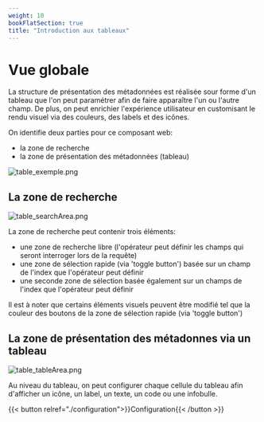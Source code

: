 ```yaml
---
weight: 10
bookFlatSection: true
title: "Introduction aux tableaux"
---
```


# Vue globale
La structure de présentation des métadonnées est réalisée sour forme d'un tableau que l'on peut paramétrer afin de faire apparaître l'un ou l'autre champ. De plus, on peut enrichier l'expérience utilisateur en customisant le rendu visuel via des couleurs, des labels et des icônes.

On identifie deux parties pour ce composant web:
- la zone de recherche
- la zone de présentation des métadonnées (tableau)

![table_exemple.png](../images/table_exemple.png)

## La zone de recherche

![table_searchArea.png](../images/table_searchArea.png)

La zone de recherche peut contenir trois éléments:
- une zone de recherche libre (l'opérateur peut définir les champs qui seront interroger lors de la requête)
- une zone de sélection rapide (via 'toggle button') basée sur un champ de l'index que l'opérateur peut définir
- une seconde zone de sélection basée également sur un champs de l'index que l'opérateur peut définir

Il est à noter que certains éléments visuels peuvent être modifié tel que la couleur des boutons de la zone de sélection rapide (via 'toggle button')

## La zone de présentation des métadonnes via un tableau

![table_tableArea.png](../images/table_tableArea.png)

Au niveau du tableau, on peut configurer chaque cellule du tableau afin d'afficher un icône, un label, un texte, un code ou une infobulle.

{{< button relref="./configuration">}}Configuration{{< /button >}}
